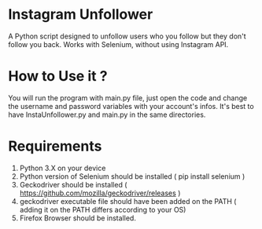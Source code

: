 # Instagram Unfollower
A Python script designed to unfollow users who you follow but they don't follow you back. Works with Selenium, without using Instagram API.

# How to Use it ?

You will run the program with main.py file, just open the code and change the username and password variables with your account's infos. It's best to have InstaUnfollower.py and main.py in the same directories.

# Requirements

1) Python 3.X on your device
2) Python version of Selenium should be installed  ( pip install selenium )
3) Geckodriver should be installed ( https://github.com/mozilla/geckodriver/releases )
4) geckodriver executable file should have been added on the PATH ( adding it on the PATH differs according to your OS)
5) Firefox Browser should be installed.
